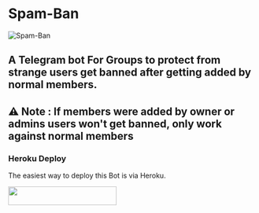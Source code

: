 # Spam-Ban

![Spam-Ban](https://telegra.ph/file/229ddde4bb54e32321a46.jpg)


## A Telegram bot For Groups to protect from strange users get banned after getting added by normal members.

## ⚠️ Note : If members were added by owner or admins users won't get banned, only work against normal members


### Heroku Deploy 
The easiest way to deploy this Bot is via Heroku.

<p align="left"><a href="https://heroku.com/deploy?template=https://github.com/SpamShield/Spam-ban"> <img src="https://img.shields.io/badge/Deploy%20To%20Heroku-black?style=for-the-badge&logo=heroku" width="220" height="38.45"/></a></p>

